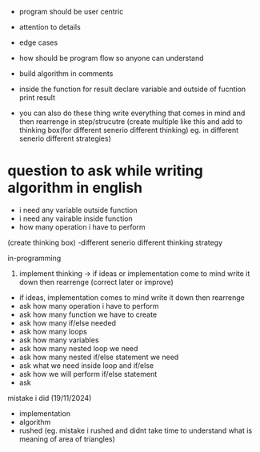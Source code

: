 - program should be user centric
- attention to details
- edge cases
- how should be program flow so anyone can understand
- build algorithm in comments
- inside the function for result declare variable and outside of fucntion print result

- you can also do these thing write everything that comes in mind and then rearrenge in step/strucutre (create multiple like this and add to thinking box(for different senerio different thinking) eg. in different senerio different strategies)

# question to ask while writing algorithm in english
- i need any variable outside function
- i need any vairable inside function
- how many operation i have to perform


(create thinking box) -different senerio different thinking strategy

in-programming
1. implement thinking -> if ideas or implementation come to mind write it down then rearrenge (correct later or improve)
- if ideas, implementation comes to mind write it down then rearrenge
- ask how many operation i have to perform
- ask how many function we have to create
- ask how many if/else needed
- ask how many loops
- ask how many variables
- ask how many nested loop we need
- ask how many nested if/else statement we need
- ask what we need inside loop and if/else
- ask how we will perform if/else statement
- ask 




mistake i did (19/11/2024) 
- implementation 
- algorithm
- rushed (eg. mistake i rushed and didnt take time to understand what is meaning of area of triangles)